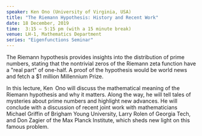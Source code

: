 ```yaml
---
speaker: Ken Ono (University of Virginia, USA)
title: "The Riemann Hypothesis: History and Recent Work"
date: 18 December, 2019
time:  3:15 – 5:15 pm (with a 15 minute break)
venue: LH-1, Mathematics Department
series: "Eigenfunctions Seminar"
---
```


The Riemann hypothesis provides insights into the
distribution of prime numbers, stating that the nontrivial
zeros of the Riemann zeta function have a "real part" of
one-half. A proof of the hypothesis would be world news
and fetch a $1 million Millennium Prize.

In this lecture, Ken  Ono will discuss the mathematical
meaning of the Riemann hypothesis and why it matters.
Along the way, he will tell tales of mysteries about
prime numbers and highlight new advances. He will conclude
with a discussion of recent joint work with mathematicians
Michael Griffin of Brigham Young University, Larry Rolen
of Georgia Tech, and Don Zagier of the Max Planck Institute,
which sheds new light on this famous problem.

